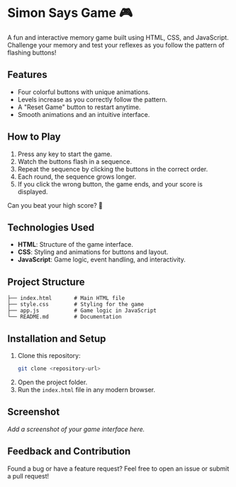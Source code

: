 # Simon Says Game 🎮

A fun and interactive memory game built using HTML, CSS, and JavaScript. Challenge your memory and test your reflexes as you follow the pattern of flashing buttons!

## Features
- Four colorful buttons with unique animations.
- Levels increase as you correctly follow the pattern.
- A "Reset Game" button to restart anytime.
- Smooth animations and an intuitive interface.

## How to Play
1. Press any key to start the game.
2. Watch the buttons flash in a sequence.
3. Repeat the sequence by clicking the buttons in the correct order.
4. Each round, the sequence grows longer.
5. If you click the wrong button, the game ends, and your score is displayed.

Can you beat your high score? 🤔

## Technologies Used
- **HTML**: Structure of the game interface.
- **CSS**: Styling and animations for buttons and layout.
- **JavaScript**: Game logic, event handling, and interactivity.

## Project Structure
```
├── index.html       # Main HTML file
├── style.css        # Styling for the game
├── app.js           # Game logic in JavaScript
└── README.md        # Documentation
```

## Installation and Setup
1. Clone this repository:
   ```bash
   git clone <repository-url>
   ```
2. Open the project folder.
3. Run the `index.html` file in any modern browser.

## Screenshot
_Add a screenshot of your game interface here._

## Feedback and Contribution
Found a bug or have a feature request? Feel free to open an issue or submit a pull request!
